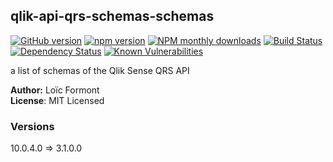 <a name="module_qlik-api-qrs-schemas-schemas"></a>

## qlik-api-qrs-schemas-schemas
[![GitHub version](https://badge.fury.io/gh/pouc%2Fqlik-api-qrs-schemas.svg)](https://badge.fury.io/gh/pouc%2Fqlik-api-qrs-schemas)
[![npm version](https://badge.fury.io/js/qlik-api-qrs-schemas.svg)](https://badge.fury.io/js/qlik-api-qrs-schemas)
[![NPM monthly downloads](https://img.shields.io/npm/dm/qlik-api-qrs-schemas.svg?style=flat)](https://npmjs.org/package/qlik-api-qrs-schemas)
[![Build Status](https://travis-ci.org/pouc/qlik-api-qrs-schemas.svg?branch=master)](https://travis-ci.org/pouc/qlik-api-qrs-schemas)
[![Dependency Status](https://gemnasium.com/badges/github.com/pouc/qlik-api-qrs-schemas.svg)](https://gemnasium.com/github.com/pouc/qlik-api-qrs-schemas)
[![Known Vulnerabilities](https://snyk.io/test/github/pouc/qlik-api-qrs-schemas/badge.svg)](https://snyk.io/test/github/pouc/qlik-api-qrs-schemas)

a list of schemas of the Qlik Sense QRS API

**Author:** Lo&iuml;c Formont  
**License**: MIT Licensed  

### Versions
10.0.4.0 ⇒ 3.1.0.0

